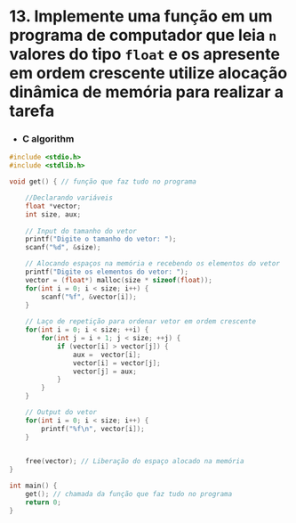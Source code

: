 # 13. Implemente uma função em um programa de computador que leia `n` valores do tipo `float` e os apresente em ordem crescente utilize alocação dinâmica de memória para realizar a tarefa
- ### C algorithm
```c
#include <stdio.h>
#include <stdlib.h>

void get() { // função que faz tudo no programa

    //Declarando variáveis
    float *vector;
    int size, aux;
    
    // Input do tamanho do vetor
    printf("Digite o tamanho do vetor: ");
    scanf("%d", &size);

    // Alocando espaços na memória e recebendo os elementos do vetor
    printf("Digite os elementos do vetor: ");
    vector = (float*) malloc(size * sizeof(float));
    for(int i = 0; i < size; i++) {
        scanf("%f", &vector[i]);
    }
    
    // Laço de repetição para ordenar vetor em ordem crescente
    for(int i = 0; i < size; ++i) {
        for(int j = i + 1; j < size; ++j) {
            if (vector[i] > vector[j]) {
                aux =  vector[i];
                vector[i] = vector[j];
                vector[j] = aux;
            }
        }
    }

    // Output do vetor
    for(int i = 0; i < size; i++) {
        printf("%f\n", vector[i]);
    }

    
    free(vector); // Liberação do espaço alocado na memória
}

int main() {
    get(); // chamada da função que faz tudo no programa
    return 0;
}
```
